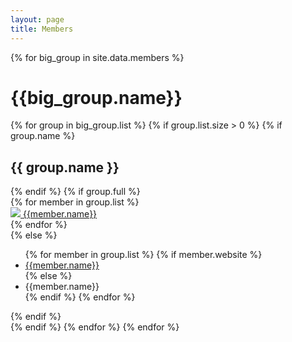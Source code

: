 ```yaml
---
layout: page
title: Members
---
```



<div class="row">
    {% for big_group in site.data.members %}
        <h1> {{big_group.name}} </h1>
        {% for group in big_group.list %}
            {% if group.list.size > 0 %}
                {% if group.name %}
                    <h2>{{ group.name }}</h2>
                {% endif %}
                {% if group.full %}
                  <div class="row member-row">
                      {% for member in group.list %}
                          <div class="col-xl-3 col-lg-3 col-md-4 text-center col-sm-6 col-xs-6 member-col">
                              <a target="_blank" href="{{member.website}}">
                                  <img class="circle" src="{{member.image}}">
                              </a>
                              <a target="_blank" href="{{member.website}}">
                                  {{member.name}}
                              </a>
                          </div>
                      {% endfor %}
                  </div>
                {% else %}
                    <ul>
                        {% for member in group.list %}
                            {% if member.website %}
                                <li><a target="_blank" href="{{member.website}}"> {{member.name}} </a></li>
                            {% else %}
                                <li><a> {{member.name}} </a></li>
                            {% endif %}
                        {% endfor %}
                    </ul>
                {% endif %}
                <br>
            {% endif %}
        {% endfor %}
    {% endfor %}
</div>

